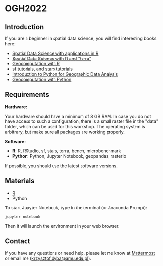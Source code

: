 # OGH2022

## Introduction



If you are a beginner in spatial data science, you will find interesting books here:
 - [Spatial Data Science with applications in R](https://www.r-spatial.org/book)
 - [Spatial Data Science with R and “terra”](https://rspatial.org/terra/)
 - [Geocomputation with R](https://geocompr.robinlovelace.net/)
 - [sf tutorials](https://r-spatial.github.io/sf/articles/), and [stars tutorials](https://r-spatial.github.io/stars/articles/)
 - [Introduction to Python for Geographic Data Analysis](https://pythongis.org/)
 - [Geocomputation with Python](https://geocompr.github.io/py/)

## Requirements

**Hardware:**

Your hardware should have a minimum of 8 GB RAM.
In case you do not have access to such a configuration, there is a small raster file in the "data" folder, which can be used for this workshop.
The operating system is arbitrary, but make sure all packages are working properly.

**Software:**

 - **R**: R, RStudio, sf, stars, terra, bench, microbenchmark
 - **Python**: Python, Jupyter Notebook, geopandas, rasterio

If possible, you should use the latest software versions.

## Materials

 - [R](https://kadyb.github.io/OGH2022/R.html)
 - Python

To start Jupyter Notebook, type in the terminal (or Anaconda Prompt):

```
jupyter notebook
```

Then it will launch the environment in your web browser.

## Contact
 
If you have any questions or need help, please let me know at [Mattermost](https://mattermost.opengeohub.org) or email me (krzysztof.dyba@amu.edu.pl).
